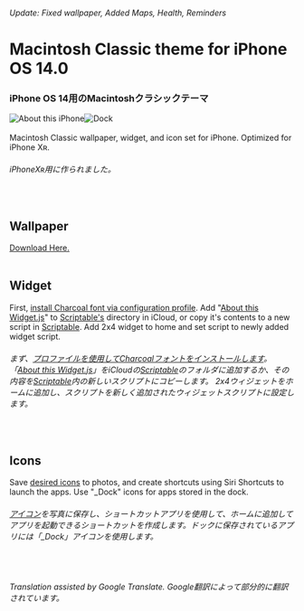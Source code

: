 ###### Update: Fixed wallpaper, Added Maps, Health, Reminders<br/>

# Macintosh Classic theme for iPhone OS 14.0
### iPhone OS 14用のMacintoshクラシックテーマ
![About this iPhone](https://raw.githubusercontent.com/MisutaaUrufu/iOS-System-14-Theme/master/Light/Marketing/about.JPG)![Dock](https://raw.githubusercontent.com/MisutaaUrufu/iOS-System-14-Theme/master/Light/Marketing/dock.png)<br/><br/>
Macintosh Classic wallpaper, widget, and icon set for iPhone. Optimized for iPhone Xʀ.<br/>
###### iPhoneXʀ用に作られました。
<br/>

## Wallpaper
[Download Here.](https://github.com/MisutaaUrufu/iOS-System-14-Theme/blob/master/Light/Background_Xʀ.png)<br/><br/>

## Widget
First, [install Charcoal font via configuration profile](https://github.com/MisutaaUrufu/iOS-System-14-Theme/raw/master/Charcoal%20Sans-Serif%20by%20Apple%20Inc..mobileconfig). Add "[About this Widget.js](https://github.com/MisutaaUrufu/iOS-System-14-Theme/blob/master/Light/Scriptable/About%20This%20Widget.js)" to [Scriptable's](https://scriptable.app) directory in iCloud, or copy it's contents to a new script in [Scriptable](https://scriptable.app). Add 2x4 widget to home and set script to newly added widget script.<br/>
###### まず、[プロファイルを使用してCharcoalフォントをインストールします](https://github.com/MisutaaUrufu/iOS-System-14-Theme/raw/master/Charcoal%20Sans-Serif%20by%20Apple%20Inc..mobileconfig)。「[About this Widget.js](https://github.com/MisutaaUrufu/iOS-System-14-Theme/blob/master/Light/Scriptable/About%20This%20Widget.js)」をiCloudの[Scriptable](https://scriptable.app)のフォルダに追加するか、その内容を[Scriptable](https://scriptable.app)内の新しいスクリプトにコピーします。 2x4ウィジェットをホームに追加し、スクリプトを新しく追加されたウィジェットスクリプトに設定します。
<br/>

## Icons
Save [desired icons](https://github.com/MisutaaUrufu/iOS-System-14-Theme/tree/master/Light/Icons) to photos, and create shortcuts using Siri Shortcuts to launch the apps. Use "_Dock" icons for apps stored in the dock.<br/>
###### [アイコン](https://github.com/MisutaaUrufu/iOS-System-14-Theme/tree/master/Light/Icons)を写真に保存し、ショートカットアプリを使用して、ホームに追加してアプリを起動できるショートカットを作成します。ドックに保存されているアプリには「_Dock」アイコンを使用します。
<br/>

###### Translation assisted by Google Translate. Google翻訳によって部分的に翻訳されています。

